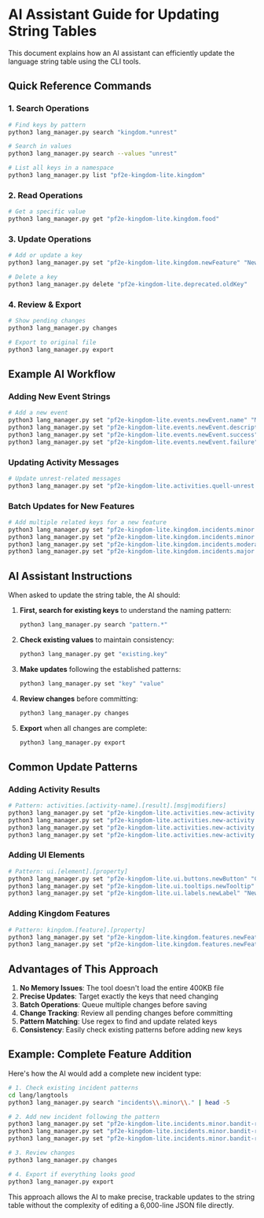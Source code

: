 # AI Assistant Guide for Updating String Tables

This document explains how an AI assistant can efficiently update the language string table using the CLI tools.

## Quick Reference Commands

### 1. Search Operations
```bash
# Find keys by pattern
python3 lang_manager.py search "kingdom.*unrest"

# Search in values
python3 lang_manager.py search --values "unrest"

# List all keys in a namespace
python3 lang_manager.py list "pf2e-kingdom-lite.kingdom"
```

### 2. Read Operations
```bash
# Get a specific value
python3 lang_manager.py get "pf2e-kingdom-lite.kingdom.food"
```

### 3. Update Operations
```bash
# Add or update a key
python3 lang_manager.py set "pf2e-kingdom-lite.kingdom.newFeature" "New Feature Text"

# Delete a key
python3 lang_manager.py delete "pf2e-kingdom-lite.deprecated.oldKey"
```

### 4. Review & Export
```bash
# Show pending changes
python3 lang_manager.py changes

# Export to original file
python3 lang_manager.py export
```

## Example AI Workflow

### Adding New Event Strings
```bash
# Add a new event
python3 lang_manager.py set "pf2e-kingdom-lite.events.newEvent.name" "Mysterious Visitors"
python3 lang_manager.py set "pf2e-kingdom-lite.events.newEvent.description" "Strange travelers arrive..."
python3 lang_manager.py set "pf2e-kingdom-lite.events.newEvent.success" "You successfully..."
python3 lang_manager.py set "pf2e-kingdom-lite.events.newEvent.failure" "Unfortunately..."
```

### Updating Activity Messages
```bash
# Update unrest-related messages
python3 lang_manager.py set "pf2e-kingdom-lite.activities.quell-unrest.success.msg" "<p>You reduce Unrest by 1d4 points.</p>"
```

### Batch Updates for New Features
```bash
# Add multiple related keys for a new feature
python3 lang_manager.py set "pf2e-kingdom-lite.kingdom.incidents.minor.title" "Minor Incident"
python3 lang_manager.py set "pf2e-kingdom-lite.kingdom.incidents.minor.description" "A small problem has occurred"
python3 lang_manager.py set "pf2e-kingdom-lite.kingdom.incidents.moderate.title" "Moderate Incident"
python3 lang_manager.py set "pf2e-kingdom-lite.kingdom.incidents.major.title" "Major Incident"
```

## AI Assistant Instructions

When asked to update the string table, the AI should:

1. **First, search for existing keys** to understand the naming pattern:
   ```bash
   python3 lang_manager.py search "pattern.*"
   ```

2. **Check existing values** to maintain consistency:
   ```bash
   python3 lang_manager.py get "existing.key"
   ```

3. **Make updates** following the established patterns:
   ```bash
   python3 lang_manager.py set "key" "value"
   ```

4. **Review changes** before committing:
   ```bash
   python3 lang_manager.py changes
   ```

5. **Export** when all changes are complete:
   ```bash
   python3 lang_manager.py export
   ```

## Common Update Patterns

### Adding Activity Results
```bash
# Pattern: activities.[activity-name].[result].[msg|modifiers]
python3 lang_manager.py set "pf2e-kingdom-lite.activities.new-activity.criticalSuccess.msg" "<p>Critical success message</p>"
python3 lang_manager.py set "pf2e-kingdom-lite.activities.new-activity.success.msg" "<p>Success message</p>"
python3 lang_manager.py set "pf2e-kingdom-lite.activities.new-activity.failure.msg" "<p>Failure message</p>"
python3 lang_manager.py set "pf2e-kingdom-lite.activities.new-activity.criticalFailure.msg" "<p>Critical failure message</p>"
```

### Adding UI Elements
```bash
# Pattern: ui.[element].[property]
python3 lang_manager.py set "pf2e-kingdom-lite.ui.buttons.newButton" "Click Me"
python3 lang_manager.py set "pf2e-kingdom-lite.ui.tooltips.newTooltip" "This button does X"
python3 lang_manager.py set "pf2e-kingdom-lite.ui.labels.newLabel" "New Feature:"
```

### Adding Kingdom Features
```bash
# Pattern: kingdom.[feature].[property]
python3 lang_manager.py set "pf2e-kingdom-lite.kingdom.features.newFeature.name" "Feature Name"
python3 lang_manager.py set "pf2e-kingdom-lite.kingdom.features.newFeature.description" "What this feature does"
```

## Advantages of This Approach

1. **No Memory Issues**: The tool doesn't load the entire 400KB file
2. **Precise Updates**: Target exactly the keys that need changing
3. **Batch Operations**: Queue multiple changes before saving
4. **Change Tracking**: Review all pending changes before committing
5. **Pattern Matching**: Use regex to find and update related keys
6. **Consistency**: Easily check existing patterns before adding new keys

## Example: Complete Feature Addition

Here's how the AI would add a complete new incident type:

```bash
# 1. Check existing incident patterns
cd lang/langtools
python3 lang_manager.py search "incidents\\.minor\\." | head -5

# 2. Add new incident following the pattern
python3 lang_manager.py set "pf2e-kingdom-lite.incidents.minor.bandit-raid.name" "Bandit Raid"
python3 lang_manager.py set "pf2e-kingdom-lite.incidents.minor.bandit-raid.description" "A small group of bandits is causing trouble"
python3 lang_manager.py set "pf2e-kingdom-lite.incidents.minor.bandit-raid.resolution" "Send guards to deal with the bandits"

# 3. Review changes
python3 lang_manager.py changes

# 4. Export if everything looks good
python3 lang_manager.py export
```

This approach allows the AI to make precise, trackable updates to the string table without the complexity of editing a 6,000-line JSON file directly.
